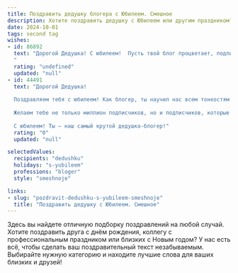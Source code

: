 ```yaml
---
title: Поздравить дедушку блогера с Юбилеем. Смешное
description: Хотите поздравить дедушку с Юбилеем или другим праздником? Наш ИИ создаст незабываемое поздравление, а вы обязательно выделитесь среди других.  
date: 2024-10-01
tags: second tag
wishes:
- id: 86892
  text: "Дорогой Дедушка! С юбилеем!  Пусть твой блог процветает, подписчики множатся, как кролики в поле репы, а хейтеры только добавляют тебе популярности (ну, как бесплатная реклама!). Желаем тебе креативных идей, миллион лайков и чтобы жизнь была настолько яркой, что даже самые крутые фильтры Инстаграма не смогут её передать!  С праздником, наш дорогой и любимый блогер-юбиляр!
  "
  rating: "undefined"
  updated: "null"
- id: 44491
  text: "Дорогой Дедушка!
  
  Поздравляем тебя с юбилеем! Как блогер, ты научил нас всем тонкостям жизни — от того, как сделать идеальный пирог до секретов, как вовремя спрятаться от наседки. В твои годы ты уже записал целую библиотеку лайфхаков, а твои видео — это не просто контент, а настоящие шедевры, которые даже сами алгоритмы завидуют!
  
  Желаем тебе не только миллион подписчиков, но и подписчиков, которые не забывают про твой день рождения. Пусть каждый твой пост собирает под окном толпы поклонников, а каждый лайк добавляет тебе по одному году молодости! Пусть твой юмор остается таким же острым, а жизнь — веселой и насыщенной, как твои блоги!
  
  С юбилеем! Ты — наш самый крутой дедушка-блогер!"
  rating: "0"
  updated: "null"

selectedValues:
  recipients: "dedushku"
  holidays: "s-yubileem"
  professions: "bloger"
  style: "smeshnoje"

links:
- slug: "pozdravit-dedushku-s-yubileem-smeshnoje"
  title: "Поздравить дедушку с Юбилеем. Смешное"
---
```


Здесь вы найдете отличную подборку поздравлений на любой случай. 
Хотите поздравить друга с днём рождения, коллегу с профессиональным праздником или близких с Новым годом? У нас есть всё, чтобы сделать ваш поздравительный текст незабываемым. Выбирайте нужную категорию и находите лучшие слова для ваших близких и друзей!
